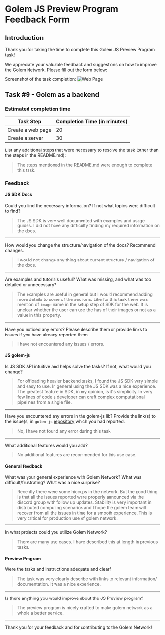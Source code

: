 # Golem JS Preview Program Feedback Form

## Introduction

Thank you for taking the time to complete this Golem JS Preview Program task!

We appreciate your valuable feedback and suggestions on how to improve the Golem Network.
Please fill out the form below:

Screenshot of the task completion:
![Web Page](https://i.imgur.com/tWvVnLo.png)

## Task #9 - Golem as a backend

### Estimated completion time

| Task Step         | Completion Time (in minutes) |
| ----------------- | ---------------------------- |
| Create a web page | 20                           |
| Create a server   | 30                           |

List any additional steps that were necessary to resolve the task (other than the steps in the README.md):

> The steps mentioned in the README.md were enough to complete this task.

### Feedback

#### JS SDK Docs

Could you find the necessary information? If not what topics were difficult to find?

> The JS SDK is very well documented with examples and usage guides. I did not have any difficulty finding my required information on the docs.

---

How would you change the structure/navigation of the docs? Recommend changes.

> I would not change any thing about current structure / navigation of the docs.

---

Are examples and tutorials useful? What was missing, and what was too detailed or unnecessary?

> The examples are useful in general but I would recommend adding more details to some of the sections. Like for this task there was mention of `image` name in the setup step of SDK for the web. It is unclear whether the user can use the has of their images or not as a value in this property.

---

Have you noticed any errors? Please describe them or provide links to issues if you have already reported them.

> I have not encountered any issues / errors.

#### JS golem-js

Is JS SDK API intuitive and helps solve the tasks? If not, what would you change?

> For offloading heavier backend tasks, I found the JS SDK very simple and easy to use. In general using the JS SDK was a nice experience. The greatest feature in SDK, in my opinion, is it's simplicity. In very few lines of code a developer can craft complex computational pipelines from a single file.

---

Have you encountered any errors in the golem-js lib? Provide the link(s) to the issue(s) in `golem-js` [repository](https://github.com/golemfactory/golem-js/issues) which you had reported.

> No, I have not found any error during this task.

---

What additional features would you add?

> No additional features are recommended for this use case.

#### General feedback

What was your general experience with Golem Network? What was difficult/frustrating?
What was a nice surprise?

> Recently there were some hiccups in the network. But the good thing is that all the issues reported were properly announced via the discord group with follow up updates. Stability is very important in distributed computing scenarios and I hope the golem team will recover from all the issues in time for a smooth experience. This is very critical for production use of golem network.

---

In what projects could you utilize Golem Network?

> There are many use cases. I have described this at length in previous tasks.

#### Preview Program

Were the tasks and instructions adequate and clear?

> The task was very clearly describe with links to relevant information/ documentation. It was a nice experience.

---

Is there anything you would improve about the JS Preview program?

> The preview program is nicely crafted to make golem network as a whole a better service.

---

Thank you for your feedback and for contributing to the Golem Network!
